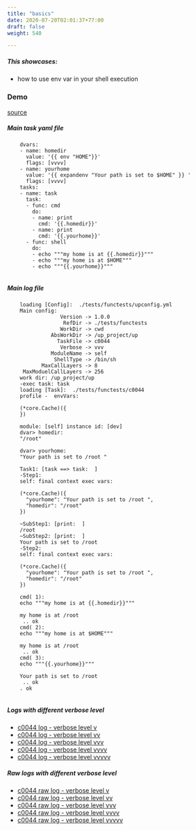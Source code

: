 ```yaml
---
title: "basics"
date: 2020-07-20T02:01:37+77:00
draft: false
weight: 540

---
```


##### This showcases:
  * how to use env var in your shell execution


### Demo








[source](https://github.com/upcmd/up/blob/master/tests/functests/c0044.yml)

##### Main task yaml file
```
    dvars:
    - name: homedir
      value: '{{ env "HOME"}}'
      flags: [vvvv]
    - name: yourhome
      value: '{{ expandenv "Your path is set to $HOME" }} '
      flags: [vvvv]
    tasks:
    - name: task
      task:
      - func: cmd
        do:
        - name: print
          cmd: '{{.homedir}}'
        - name: print
          cmd: '{{.yourhome}}'
      - func: shell
        do:
        - echo """my home is at {{.homedir}}"""
        - echo """my home is at $HOME"""
        - echo """{{.yourhome}}"""
    
```
##### Main log file
```
    loading [Config]:  ./tests/functests/upconfig.yml
    Main config:
                 Version -> 1.0.0
                  RefDir -> ./tests/functests
                 WorkDir -> cwd
              AbsWorkDir -> /up_project/up
                TaskFile -> c0044
                 Verbose -> vvv
              ModuleName -> self
               ShellType -> /bin/sh
           MaxCallLayers -> 8
     MaxModuelCallLayers -> 256
    work dir: /up_project/up
    -exec task: task
    loading [Task]:  ./tests/functests/c0044
    profile -  envVars:
    
    (*core.Cache)({
    })
    
    module: [self] instance id: [dev]
    dvar> homedir:
    "/root"
    
    dvar> yourhome:
    "Your path is set to /root "
    
    Task1: [task ==> task:  ]
    -Step1:
    self: final context exec vars:
    
    (*core.Cache)({
      "yourhome": "Your path is set to /root ",
      "homedir": "/root"
    })
    
    ~SubStep1: [print:  ]
    /root
    ~SubStep2: [print:  ]
    Your path is set to /root 
    -Step2:
    self: final context exec vars:
    
    (*core.Cache)({
      "yourhome": "Your path is set to /root ",
      "homedir": "/root"
    })
    
    cmd( 1):
    echo """my home is at {{.homedir}}"""
    
    my home is at /root
     .. ok
    cmd( 2):
    echo """my home is at $HOME"""
    
    my home is at /root
     .. ok
    cmd( 3):
    echo """{{.yourhome}}"""
    
    Your path is set to /root
     .. ok
    . ok
    
```


##### Logs with different verbose level
* [c0044 log - verbose level v](../../logs/c0044_v)
* [c0044 log - verbose level vv](../../logs/c0044_vv)
* [c0044 log - verbose level vvv](../../logs/c0044_vvvv)
* [c0044 log - verbose level vvvv](../../logs/c0044_vvvv)
* [c0044 log - verbose level vvvvv](../../logs/c0044_vvvvv)

##### Raw logs with different verbose level
* [c0044 raw log - verbose level v](../../reflogs/c0044_v.log)
* [c0044 raw log - verbose level vv](../../reflogs/c0044_vv.log)
* [c0044 raw log - verbose level vvv](../../reflogs/c0044_vvv.log)
* [c0044 raw log - verbose level vvvv](../../reflogs/c0044_vvvv.log)
* [c0044 raw log - verbose level vvvvv](../../reflogs/c0044_vvvvv.log)







